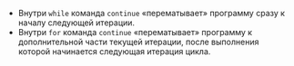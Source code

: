 - Внутри `while` команда `continue` «перематывает» программу сразу к началу следующей итерации.
- Внутри `for` команда `continue` «перематывает» программу к дополнительной части текущей итерации, после выполнения которой начинается следующая итерация цикла.